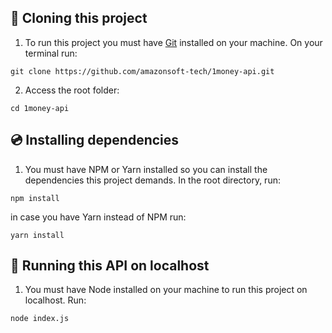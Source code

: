 ## 🧬 Cloning this project

1. To run this project you must have <a href="https://git-scm.com/downloads">Git</a> installed on your machine. On your terminal run:

```
git clone https://github.com/amazonsoft-tech/1money-api.git
```

2. Access the root folder:

```
cd 1money-api
```

## 💿 Installing dependencies

1. You must have NPM or Yarn installed so you can install the dependencies this project demands. In the root directory, run:

```
npm install
```

in case you have Yarn instead of NPM run:

```
yarn install
```


## 🚀 Running this API on localhost

1.  You must have Node installed on your machine to run this project on localhost. Run:

```
node index.js
```
